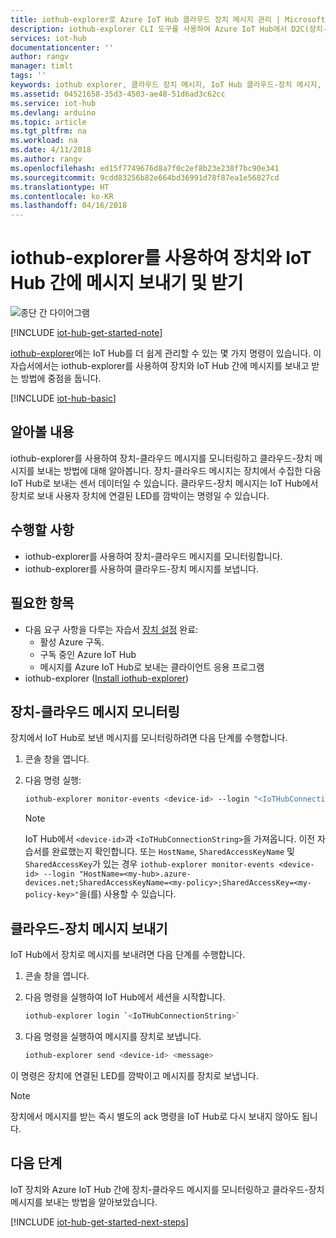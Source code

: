 ```yaml
---
title: iothub-explorer로 Azure IoT Hub 클라우드 장치 메시지 관리 | Microsoft Docs
description: iothub-explorer CLI 도구를 사용하여 Azure IoT Hub에서 D2C(장치-클라우드) 메시지를 모니터링하고 C2D(클라우드-장치) 메시지를 보내는 방법에 대해 알아봅니다.
services: iot-hub
documentationcenter: ''
author: rangv
manager: timlt
tags: ''
keywords: iothub explorer, 클라우드 장치 메시지, IoT Hub 클라우드-장치 메시지, 클라우드-장치 메시지
ms.assetid: 04521658-35d3-4503-ae48-51d6ad3c62cc
ms.service: iot-hub
ms.devlang: arduino
ms.topic: article
ms.tgt_pltfrm: na
ms.workload: na
ms.date: 4/11/2018
ms.author: rangv
ms.openlocfilehash: ed15f7749676d8a7f0c2ef8b23e238f7bc90e341
ms.sourcegitcommit: 9cdd83256b82e664bd36991d78f87ea1e56827cd
ms.translationtype: HT
ms.contentlocale: ko-KR
ms.lasthandoff: 04/16/2018
---
```

# <a name="use-iothub-explorer-to-send-and-receive-messages-between-your-device-and-iot-hub"></a>iothub-explorer를 사용하여 장치와 IoT Hub 간에 메시지 보내기 및 받기

![종단 간 다이어그램](media/iot-hub-get-started-e2e-diagram/2.png)

[!INCLUDE [iot-hub-get-started-note](../../includes/iot-hub-get-started-note.md)]

[iothub-explorer](https://github.com/azure/iothub-explorer)에는 IoT Hub를 더 쉽게 관리할 수 있는 몇 가지 명령이 있습니다. 이 자습서에서는 iothub-explorer를 사용하여 장치와 IoT Hub 간에 메시지를 보내고 받는 방법에 중점을 둡니다.

[!INCLUDE [iot-hub-basic](../../includes/iot-hub-basic-partial.md)]

## <a name="what-you-will-learn"></a>알아볼 내용

iothub-explorer를 사용하여 장치-클라우드 메시지를 모니터링하고 클라우드-장치 메시지를 보내는 방법에 대해 알아봅니다. 장치-클라우드 메시지는 장치에서 수집한 다음 IoT Hub로 보내는 센서 데이터일 수 있습니다. 클라우드-장치 메시지는 IoT Hub에서 장치로 보내 사용자 장치에 연결된 LED를 깜박이는 명령일 수 있습니다.

## <a name="what-you-will-do"></a>수행할 사항

- iothub-explorer를 사용하여 장치-클라우드 메시지를 모니터링합니다.
- iothub-explorer를 사용하여 클라우드-장치 메시지를 보냅니다.

## <a name="what-you-need"></a>필요한 항목

- 다음 요구 사항을 다루는 자습서 [장치 설정](iot-hub-raspberry-pi-kit-node-get-started.md) 완료:
  - 활성 Azure 구독.
  - 구독 중인 Azure IoT Hub
  - 메시지를 Azure IoT Hub로 보내는 클라이언트 응용 프로그램
- iothub-explorer ([Install iothub-explorer](https://github.com/azure/iothub-explorer))

## <a name="monitor-device-to-cloud-messages"></a>장치-클라우드 메시지 모니터링

장치에서 IoT Hub로 보낸 메시지를 모니터링하려면 다음 단계를 수행합니다.

1. 콘솔 창을 엽니다.
1. 다음 명령 실행:

   ```bash
   iothub-explorer monitor-events <device-id> --login "<IoTHubConnectionString>"
   ```

   > [!Note]
   > IoT Hub에서 `<device-id>`과 `<IoTHubConnectionString>`을 가져옵니다. 이전 자습서를 완료했는지 확인합니다. 또는 `HostName`, `SharedAccessKeyName` 및 `SharedAccessKey`가 있는 경우 `iothub-explorer monitor-events <device-id> --login "HostName=<my-hub>.azure-devices.net;SharedAccessKeyName=<my-policy>;SharedAccessKey=<my-policy-key>"`을(를) 사용할 수 있습니다.

## <a name="send-cloud-to-device-messages"></a>클라우드-장치 메시지 보내기

IoT Hub에서 장치로 메시지를 보내려면 다음 단계를 수행합니다.

1. 콘솔 창을 엽니다.
1. 다음 명령을 실행하여 IoT Hub에서 세션을 시작합니다.

   ```bash
   iothub-explorer login `<IoTHubConnectionString>`
   ```

1. 다음 명령을 실행하여 메시지를 장치로 보냅니다.

   ```bash
   iothub-explorer send <device-id> <message>
   ```

이 명령은 장치에 연결된 LED를 깜박이고 메시지를 장치로 보냅니다.

> [!Note]
> 장치에서 메시지를 받는 즉시 별도의 ack 명령을 IoT Hub로 다시 보내지 않아도 됩니다.

## <a name="next-steps"></a>다음 단계

IoT 장치와 Azure IoT Hub 간에 장치-클라우드 메시지를 모니터링하고 클라우드-장치 메시지를 보내는 방법을 알아보았습니다.

[!INCLUDE [iot-hub-get-started-next-steps](../../includes/iot-hub-get-started-next-steps.md)]
